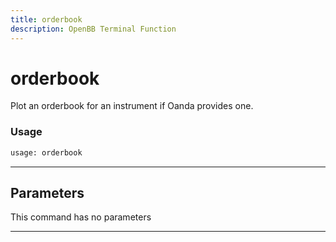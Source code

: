 ```yaml
---
title: orderbook
description: OpenBB Terminal Function
---
```


# orderbook

Plot an orderbook for an instrument if Oanda provides one.

### Usage

```python
usage: orderbook
```

---

## Parameters

This command has no parameters

---

